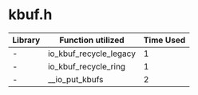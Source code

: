 # kbuf.h

| Library | Function utilized | Time Used |
| - | - | - |
| - | io_kbuf_recycle_legacy | 1 |
| - | io_kbuf_recycle_ring | 1 |
| - | __io_put_kbufs | 2 |
